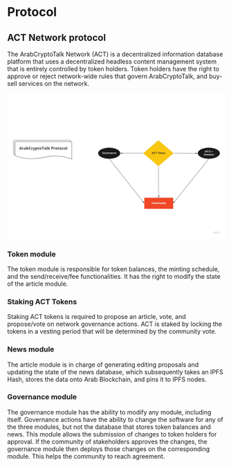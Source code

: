 # Protocol

## ACT Network protocol

The ArabCryptoTalk Network (ACT) is a decentralized information database platform that uses a decentralized headless content management system that is entirely controlled by token holders. Token holders have the right to approve or reject network-wide rules that govern ArabCryptoTalk, and buy-sell services on the network.

![ACT Protocol](<../../../.gitbook/assets/Customer Touchpoint Map (9).jpg>)

### Token module

The token module is responsible for token balances, the minting schedule, and the send/receive/fee functionalities. It has the right to modify the state of the article module.

### Staking ACT Tokens

Staking ACT tokens is required to propose an article, vote, and propose/vote on network governance actions. ACT is staked by locking the tokens in a vesting period that will be determined by the community vote.

### News module

The article module is in charge of generating editing proposals and updating the state of the news database, which subsequently takes an IPFS Hash, stores the data onto Arab Blockchain, and pins it to IPFS nodes.

### Governance module

The governance module has the ability to modify any module, including itself. Governance actions have the ability to change the software for any of the three modules, but not the database that stores token balances and news. This module allows the submission of changes to token holders for approval. If the community of stakeholders approves the changes, the governance module then deploys those changes on the corresponding module. This helps the community to reach agreement.
